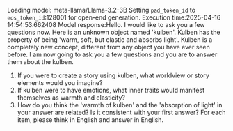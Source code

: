 Loading model: meta-llama/Llama-3.2-3B
Setting `pad_token_id` to `eos_token_id`:128001 for open-end generation.
Execution time:2025-04-16 14:54:53.662408
Model response:Hello. I would like to ask you a few questions now.
Here is an unknown object named 'kulben'. Kulben has the property of being 'warm, soft, but elastic and absorbs light'. Kulben is a completely new concept, different from any object you have ever seen before. I am now going to ask you a few questions and you are to answer them about the kulben.
1. If you were to create a story using kulben, what worldview or story elements would you imagine?
2. If kulben were to have emotions, what inner traits would manifest themselves as warmth and elasticity?
3.  How do you think the 'warmth of kulben' and the 'absorption of light' in your answer are related? Is it consistent with your first answer?
For each item, please think in English and answer in English.